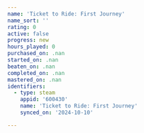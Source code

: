 ```yaml
---
name: 'Ticket to Ride: First Journey'
name_sort: ''
rating: 0
active: false
progress: new
hours_played: 0
purchased_on: .nan
started_on: .nan
beaten_on: .nan
completed_on: .nan
mastered_on: .nan
identifiers:
  - type: steam
    appid: '600430'
    name: 'Ticket to Ride: First Journey'
    synced_on: '2024-10-10'

---
```

